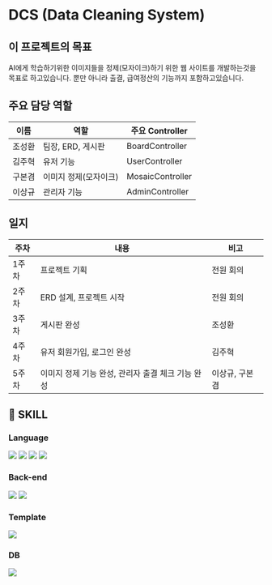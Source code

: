 # DCS (Data Cleaning System)

## 이 프로젝트의 목표
AI에게 학습하기위한 이미지들을 정제(모자이크)하기 위한 웹 사이트를 개발하는것을 목표로 하고있습니다. 뿐만 아니라 출결, 급여정산의 기능까지 포함하고있습니다.

## 주요 담당 역할

|이름|역할| 주요 Controller|
|------|---|---|
|조성환|팀장, ERD, 게시판|BoardController|
|김주혁|유저 기능| UserController|
|구본겸|이미지 정제(모자이크)|MosaicController|
|이상규|관리자 기능|AdminController|


## 일지
|주차|내용|비고|
|------|---|---|
|1주차|프로젝트 기획|전원 회의|
|2주차|ERD 설계, 프로젝트 시작|전원 회의|
|3주차|게시판 완성|조성환|
|4주차|유저 회원가입, 로그인 완성|김주혁|
|5주차|이미지 정제 기능 완성, 관리자 출결 체크 기능 완성|이상규, 구본겸|




## 🔨 SKILL
### Language
<img src="https://img.shields.io/badge/HTML5-E34F26?style=for-the-badge&logo=HTML5&logoColor=white"> <img src="https://img.shields.io/badge/CSS3-1572B6?style=for-the-badge&logo=CSS3&logoColor=white"> <img src="https://img.shields.io/badge/JavaScript-F7DF1E?style=for-the-badge&logo=JavaScript&logoColor=white"> <img src="https://img.shields.io/badge/java-007396?style=for-the-badge&logo=OpenJDK&logoColor=white">

### Back-end
<img src="https://img.shields.io/badge/springboot-6DB33F?style=for-the-badge&logo=springboot&logoColor=white"> <img src="https://img.shields.io/badge/MyBatis-000000?style=for-the-badge&logo=MyBatis&logoColor=white"> 

### Template
<img src="https://img.shields.io/badge/Thymeleaf-005F0F?style=for-the-badge&logo=Thymeleaf&logoColor=white">


### DB
<img src="https://img.shields.io/badge/mariaDB-003545?style=for-the-badge&logo=mariaDB&logoColor=white"> 
